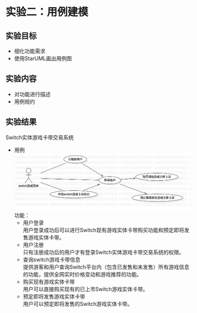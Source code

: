 # 实验二：用例建模

## 实验目标

+ 细化功能需求  
+ 使用StarUML画出用例图  

## 实验内容

+ 对功能进行描述  
+ 用例规约

## 实验结果

Switch实体游戏卡带交易系统  

+ 用例![用例图](./shiyan2.jpg)  
功能：
    + 用户登录  
        用户登录成功后可以进行Switch现有游戏实体卡带购买功能和预定即将发售游戏实体卡带。  
    + 用户注册  
        只有注册成功后的用户才有登录Switch实体游戏卡带交易系统的权限。  
    + 查询switch游戏卡带信息  
        提供游客和用户查询Switch平台内（包含已发售和未发售）所有游戏信息的功能，提供全网实时价格变动和游戏推荐的功能。  
    + 购买现有游戏实体卡带  
        用户可以直接购买现有的已上市Switch游戏实体卡带。  
    + 预定即将发售游戏实体卡带  
        用户可以预定即将发售的Switch游戏实体卡带。  
